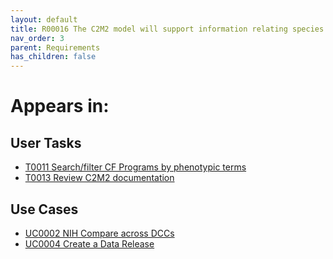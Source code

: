 ```yaml
---
layout: default
title: R00016 The C2M2 model will support information relating species terms to CF programs
nav_order: 3
parent: Requirements
has_children: false
---
```


# Appears in:


## User Tasks

-   [T0011 Search/filter CF Programs by phenotypic terms](../user-tasks/t0011-searchfilter-common-fund-programs-by-phenotypic-terms.md)
-   [T0013 Review C2M2 documentation](../user-tasks/t0013-review-c2m2-documentation.md)


## Use Cases

-   [UC0002 NIH Compare across DCCs](../use-cases/multi-compare-custodian.md)
-   [UC0004 Create a Data Release](../use-cases/create-data-release.md)
